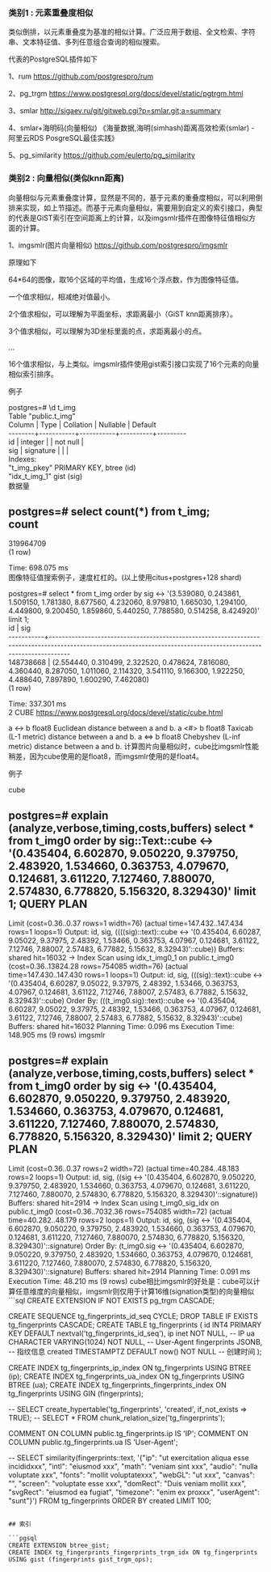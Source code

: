 ### 类别1 : 元素重叠度相似
类似倒排，以元素重叠度为基准的相似计算。广泛应用于数组、全文检索、字符串、文本特征值、多列任意组合查询的相似搜索。

代表的PostgreSQL插件如下

1、rum
https://github.com/postgrespro/rum

2、pg_trgm
https://www.postgresql.org/docs/devel/static/pgtrgm.html

3、smlar
http://sigaev.ru/git/gitweb.cgi?p=smlar.git;a=summary

4、smlar+海明码(向量相似)
《海量数据,海明(simhash)距离高效检索(smlar) - 阿里云RDS PosgreSQL最佳实践》

5、pg_similarity
https://github.com/eulerto/pg_similarity

### 类别2 : 向量相似(类似knn距离)
向量相似与元素重叠度计算，显然是不同的，基于元素的重叠度相似，可以利用倒排来实现，如上节描述。而基于元素向量相似，需要用到自定义的索引接口，典型的代表是GiST索引在空间距离上的计算，以及imgsmlr插件在图像特征值相似方面的计算。

1、imgsmlr(图片向量相似)
https://github.com/postgrespro/imgsmlr

原理如下

64*64的图像，取16个区域的平均值，生成16个浮点数，作为图像特征值。

一个值求相似，相减绝对值最小。

2个值求相似，可以理解为平面坐标，求距离最小（GiST knn距离排序）。

3个值求相似，可以理解为3D坐标里面的点，求距离最小的点。

...

16个值求相似，与上类似。imgsmlr插件使用gist索引接口实现了16个元素的向量相似索引排序。

例子

postgres=# \d t_img  
                Table "public.t_img"  
 Column |   Type    | Collation | Nullable | Default   
--------+-----------+-----------+----------+---------  
 id     | integer   |           | not null |   
 sig    | signature |           |          |   
Indexes:  
    "t_img_pkey" PRIMARY KEY, btree (id)  
    "idx_t_img_1" gist (sig)  
数据量

postgres=# select count(*) from t_img;  
   count     
-----------  
 319964709  
(1 row)  
  
Time: 698.075 ms  
图像特征值搜索例子，速度杠杠的。(以上使用citus+postgres+128 shard)

postgres=# select * from t_img order by sig <-> '(3.539080, 0.243861, 1.509150, 1.781380, 8.677560, 4.232060, 8.979810, 1.665030, 1.294100, 4.449800, 9.200450, 1.859860, 5.440250, 7.788580, 0.514258, 8.424920)' limit 1;  
    id     |                                                                               sig                                                                                  
-----------+------------------------------------------------------------------------------------------------------------------------------------------------------------------  
 148738668 | (2.554440, 0.310499, 2.322520, 0.478624, 7.816080, 4.360440, 8.287050, 1.011060, 2.114320, 3.541110, 9.166300, 1.922250, 4.488640, 7.897890, 1.600290, 7.462080)  
(1 row)  
  
Time: 337.301 ms  
2 CUBE
https://www.postgresql.org/docs/devel/static/cube.html

a <-> b	float8	Euclidean distance between a and b.
a <#> b	float8	Taxicab (L-1 metric) distance between a and b.
a <=> b	float8	Chebyshev (L-inf metric) distance between a and b.
计算图片向量相似时，cube比imgsmlr性能稍差，因为cube使用的是float8，而imgsmlr使用的是float4。

例子

cube

postgres=# explain (analyze,verbose,timing,costs,buffers) select * from t_img0 order by sig::Text::cube <-> '(0.435404, 6.602870, 9.050220, 9.379750, 2.483920, 1.534660, 0.363753, 4.079670, 0.124681, 3.611220, 7.127460, 7.880070, 2.574830, 6.778820, 5.156320, 8.329430)' limit 1;
                                                                                                   QUERY PLAN                                                                                                   
----------------------------------------------------------------------------------------------------------------------------------------------------------------------------------------------------------------
 Limit  (cost=0.36..0.37 rows=1 width=76) (actual time=147.432..147.434 rows=1 loops=1)
   Output: id, sig, ((((sig)::text)::cube <-> '(0.435404, 6.60287, 9.05022, 9.37975, 2.48392, 1.53466, 0.363753, 4.07967, 0.124681, 3.61122, 7.12746, 7.88007, 2.57483, 6.77882, 5.15632, 8.32943)'::cube))
   Buffers: shared hit=16032
   ->  Index Scan using idx_t_img0_1 on public.t_img0  (cost=0.36..13824.28 rows=754085 width=76) (actual time=147.430..147.430 rows=1 loops=1)
         Output: id, sig, (((sig)::text)::cube <-> '(0.435404, 6.60287, 9.05022, 9.37975, 2.48392, 1.53466, 0.363753, 4.07967, 0.124681, 3.61122, 7.12746, 7.88007, 2.57483, 6.77882, 5.15632, 8.32943)'::cube)
         Order By: (((t_img0.sig)::text)::cube <-> '(0.435404, 6.60287, 9.05022, 9.37975, 2.48392, 1.53466, 0.363753, 4.07967, 0.124681, 3.61122, 7.12746, 7.88007, 2.57483, 6.77882, 5.15632, 8.32943)'::cube)
         Buffers: shared hit=16032
 Planning Time: 0.096 ms
 Execution Time: 148.905 ms
(9 rows)
imgsmlr

postgres=# explain (analyze,verbose,timing,costs,buffers) select * from t_img0 order by sig <-> '(0.435404, 6.602870, 9.050220, 9.379750, 2.483920, 1.534660, 0.363753, 4.079670, 0.124681, 3.611220, 7.127460, 7.880070, 2.574830, 6.778820, 5.156320, 8.329430)' limit 2;
                                                                                                    QUERY PLAN                                                                                                    
------------------------------------------------------------------------------------------------------------------------------------------------------------------------------------------------------------------
 Limit  (cost=0.36..0.37 rows=2 width=72) (actual time=40.284..48.183 rows=2 loops=1)
   Output: id, sig, ((sig <-> '(0.435404, 6.602870, 9.050220, 9.379750, 2.483920, 1.534660, 0.363753, 4.079670, 0.124681, 3.611220, 7.127460, 7.880070, 2.574830, 6.778820, 5.156320, 8.329430)'::signature))
   Buffers: shared hit=2914
   ->  Index Scan using t_img0_sig_idx on public.t_img0  (cost=0.36..7032.36 rows=754085 width=72) (actual time=40.282..48.179 rows=2 loops=1)
         Output: id, sig, (sig <-> '(0.435404, 6.602870, 9.050220, 9.379750, 2.483920, 1.534660, 0.363753, 4.079670, 0.124681, 3.611220, 7.127460, 7.880070, 2.574830, 6.778820, 5.156320, 8.329430)'::signature)
         Order By: (t_img0.sig <-> '(0.435404, 6.602870, 9.050220, 9.379750, 2.483920, 1.534660, 0.363753, 4.079670, 0.124681, 3.611220, 7.127460, 7.880070, 2.574830, 6.778820, 5.156320, 8.329430)'::signature)
         Buffers: shared hit=2914
 Planning Time: 0.091 ms
 Execution Time: 48.210 ms
(9 rows)
cube相比imgsmlr的好处是：cube可以计算任意维度的向量相似，imgsmlr则仅用于计算16维(signation类型)的向量相似```sql
CREATE EXTENSION IF NOT EXISTS pg_trgm CASCADE;

CREATE SEQUENCE tg_fingerprints_id_seq CYCLE;
DROP TABLE IF EXISTS tg_fingerprints CASCADE;
CREATE TABLE tg_fingerprints (
	id INT4 PRIMARY KEY DEFAULT nextval('tg_fingerprints_id_seq'),
	ip inet NOT NULL,  -- IP
	ua CHARACTER VARYING(1024) NOT NULL,  -- User-Agent
	fingerprints JSONB, -- 指纹信息
	created TIMESTAMPTZ DEFAULT now() NOT NULL	-- 创建时间
);

CREATE INDEX tg_fingerprints_ip_index ON tg_fingerprints USING BTREE (ip);
CREATE INDEX tg_fingerprints_ua_index ON tg_fingerprints USING BTREE (ua);
CREATE INDEX tg_fingerprints_fingerprints_index ON tg_fingerprints USING GIN (fingerprints);

-- SELECT create_hypertable('tg_fingerprints', 'created', if_not_exists => TRUE);
-- SELECT * FROM chunk_relation_size('tg_fingerprints');

COMMENT ON COLUMN public.tg_fingerprints.ip IS 'IP';
COMMENT ON COLUMN public.tg_fingerprints.ua IS 'User-Agent';

-- SELECT similarity(fingerprints::text, '{"ip": "ut exercitation aliqua esse incididxxx", "intl": "eiusmod xxx", "math": "veniam sint xxx", "audio": "nulla voluptate xxx", "fonts": "mollit voluptatexxx", "webGL": "ut xxx", "canvas": "", "screen": "voluptate esse xxx", "domRect": "Duis veniam mollit xxx", "svgRect": "eiusmod ea fugiat", "timezone": "enim ex proxxx", "userAgent": "sunt"}') FROM tg_fingerprints ORDER BY created LIMIT 100;
```

## 索引

```pgsql
CREATE EXTENSION btree_gist;
CREATE INDEX tg_fingerprints_fingerprints_trgm_idx ON tg_fingerprints USING gist (fingerprints gist_trgm_ops);
```


